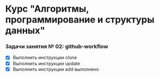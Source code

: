 # Курс "Алгоритмы, программирование и структуры данных"

### Задачи занятия № 02: github-workflow

- [x] Выполнить инструкции clone
- [x] Выполнить инструкции update
- [x] Выполнить инструкции add
выполнено
